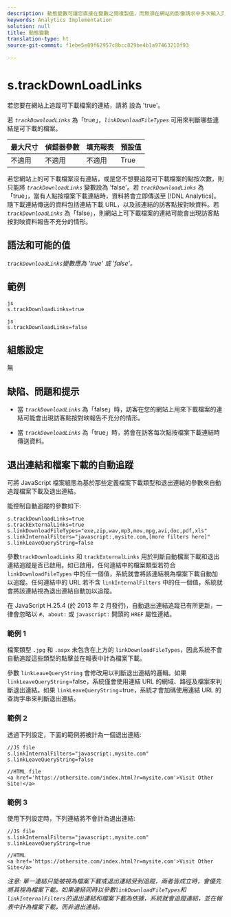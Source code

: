 ```yaml
---
description: 動態變數可讓您直接在變數之間複製值，而無須在網站的影像請求中多次輸入完整值。
keywords: Analytics Implementation
solution: null
title: 動態變數
translation-type: ht
source-git-commit: f1ebe5e89f62957c8bcc829be4b1a97463210f93

---
```



# s.trackDownLoadLinks

若您要在網站上追蹤可下載檔案的連結，請將 設為 'true'。

若 *`trackDownloadLinks`* 為「true」，*`linkDownloadFileTypes`* 可用來判斷哪些連結是可下載的檔案。

| 最大尺寸 | 偵錯器參數 | 填充報表 | 預設值 |
|---|---|---|---|
| 不適用 | 不適用 | 不適用 | True |

若您網站上的可下載檔案沒有連結，或是您不想要追蹤可下載檔案的點按次數，則只能將  *`trackDownloadLinks`* 變數設為 'false'。若 *`trackDownloadLinks`* 為「true」，當有人點按檔案下載連結時，資料將會立即傳送至 [!DNL Analytics]。隨下載連結傳送的資料包括連結下載 URL，以及該連結的訪客點按對映資料。若&#x200B;*`trackDownloadLinks`* 為「false」，則網站上可下載檔案的連結可能會出現訪客點按對映資料報告不充分的情形。

## 語法和可能的值

*`trackDownloadLinks`變數應為 'true' 或 'false'。*

## 範例

```
js
s.trackDownloadLinks=true 
```

```
js
s.trackDownloadLinks=false
```

## 組態設定

無

## 缺陷、問題和提示

* 當 *`trackDownloadLinks`* 為「false」時，訪客在您的網站上用來下載檔案的連結可能會出現訪客點按對映報告不充分的情形。

* 當 *`trackDownloadLinks`* 為「true」時，將會在訪客每次點按檔案下載連結時傳送資料。

## 退出連結和檔案下載的自動追蹤

可將 JavaScript 檔案組態為基於那些定義檔案下載類型和退出連結的參數來自動追蹤檔案下載及退出連結。

能控制自動追蹤的參數如下:

```
s.trackDownloadLinks=true 
s.trackExternalLinks=true 
s.linkDownloadFileTypes="exe,zip,wav,mp3,mov,mpg,avi,doc,pdf,xls" 
s.linkInternalFilters="javascript:,mysite.com,[more filters here]" 
s.linkLeaveQueryString=false 
```

參數`trackDownloadLinks` 和 `trackExternalLinks` 用於判斷自動檔案下載和退出連結追蹤是否已啟用。如已啟用，任何連結中的檔案類型若符合 `linkDownloadFileTypes` 中的任一個值，系統就會將該連結視為檔案下載自動加以追蹤。任何連結中的 URL 若不含 `linkInternalFilters` 中的任一個值，系統就會將該連結視為退出連結自動加以追蹤。

在 JavaScript H.25.4 (於 2013 年 2 月發行)，自動退出連結追蹤已有所更新，一律會忽略以 `#`、`about:` 或 `javascript:` 開頭的 `HREF` 屬性連結。

### 範例 1

檔案類型 `.jpg` 和 `.aspx` 未包含在上方的 `linkDownloadFileTypes`，因此系統不會自動追蹤這些類型的點擊並在報表中計為檔案下載。

參數 `linkLeaveQueryString` 會修改用以判斷退出連結的邏輯。如果 `linkLeaveQueryString`=false，系統僅會使用連結 URL 的網域、路徑及檔案來判斷退出連結。如果 `linkLeaveQueryString`=true，系統才會加碼使用連結 URL 的查詢字串來判斷退出連結。

### 範例 2

透過下列設定，下面的範例將被計為一個退出連結:

```
//JS file  
s.linkInternalFilters="javascript:,mysite.com" 
s.linkLeaveQueryString=false 
 
//HTML file 
<a href='https://othersite.com/index.html?r=mysite.com'>Visit Other Site!</a> 
```

### 範例 3

使用下列設定時，下列連結將不會計為退出連結: 

```
//JS file  
s.linkInternalFilters="javascript:,mysite.com" 
s.linkLeaveQueryString=true 
 
//HTML  
<a href='https://othersite.com/index.html?r=mysite.com'>Visit Other Site</a> 
```

*注意: 單一連結只能被視為檔案下載或退出連結受到追蹤，兩者皆成立時，會優先將其視為檔案下載。如果連結同時以參數`linkDownloadFileTypes`和`linkInternalFilters`的退出連結和檔案下載為依據，系統就會追蹤連結，並在報表中計為檔案下載，而非退出連結。*